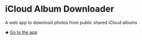 
# iCloud Album Downloader

A web app to download photos from public shared iCloud albums

🢂 [Go to the app](https://cvscarlos.github.io/icloud-album-downloader)